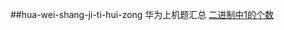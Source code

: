 ##hua-wei-shang-ji-ti-hui-zong
华为上机题汇总
[二进制中1的个数](https://github.com/echoorchid/hua-wei-shang-ji-ti-hui-zong/blob/master/%E6%9F%A5%E6%89%BE%E8%BE%93%E5%85%A5%E6%95%B4%E6%95%B0%E4%BA%8C%E8%BF%9B%E5%88%B6%E4%B8%AD1%E7%9A%84%E4%B8%AA%E6%95%B0.md)
